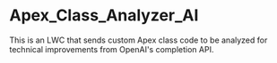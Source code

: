 # Apex_Class_Analyzer_AI
This is an LWC that sends custom Apex class code to be analyzed for technical improvements from OpenAI's completion API.  
